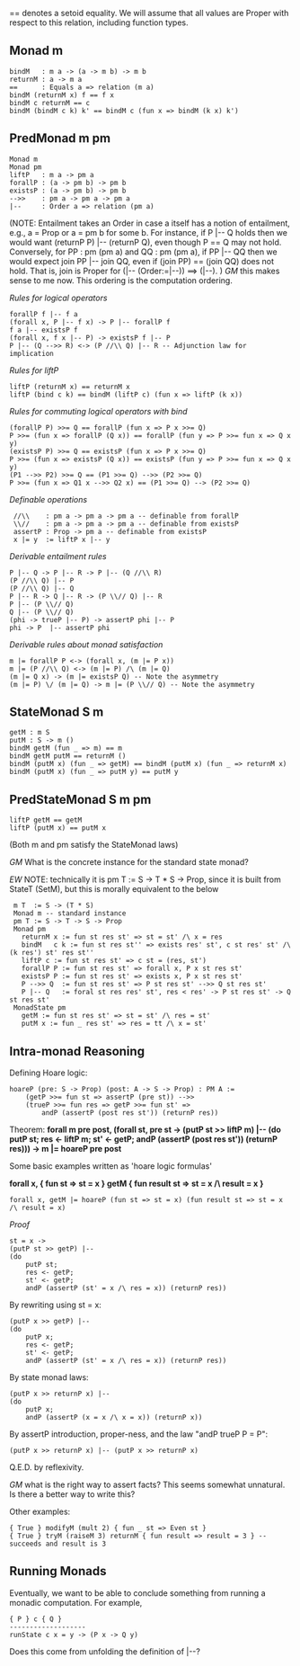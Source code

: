 == denotes a setoid equality. We will assume that all values are Proper with respect to this relation, including function types.

Monad m
-------

    bindM   : m a -> (a -> m b) -> m b
    returnM : a -> m a
    ==      : Equals a => relation (m a)
    bindM (returnM x) f == f x
    bindM c returnM == c
    bindM (bindM c k) k' == bindM c (fun x => bindM (k x) k')


PredMonad m pm
--------------

    Monad m
    Monad pm
    liftP   : m a -> pm a
    forallP : (a -> pm b) -> pm b
    existsP : (a -> pm b) -> pm b
    -->>    : pm a -> pm a -> pm a
    |--     : Order a => relation (pm a)

(NOTE: Entailment takes an Order in case a itself has a notion of entailment,
 e.g., a = Prop or a = pm b for some b. For instance, if P |-- Q holds then we
 would want (returnP P) |-- (returnP Q), even though P == Q may not
 hold. Conversely, for PP : pm (pm a) and QQ : pm (pm a), if PP |-- QQ then we
 would expect join PP |-- join QQ, even if (join PP) == (join QQ) does not
 hold. That is, join is Proper for (|-- (Order:=|--)) ==> (|--). )
*GM* this makes sense to me now. This ordering is the computation ordering.

*Rules for logical operators*

    forallP f |-- f a
    (forall x, P |-- f x) -> P |-- forallP f
    f a |-- existsP f
    (forall x, f x |-- P) -> existsP f |-- P
    P |-- (Q -->> R) <-> (P //\\ Q) |-- R -- Adjunction law for implication

*Rules for liftP*

    liftP (returnM x) == returnM x
    liftP (bind c k) == bindM (liftP c) (fun x => liftP (k x))

*Rules for commuting logical operators with bind*

    (forallP P) >>= Q == forallP (fun x => P x >>= Q)
    P >>= (fun x => forallP (Q x)) == forallP (fun y => P >>= fun x => Q x y)
    (existsP P) >>= Q == existsP (fun x => P x >>= Q)
    P >>= (fun x => existsP (Q x)) == existsP (fun y => P >>= fun x => Q x y)
    (P1 -->> P2) >>= Q == (P1 >>= Q) -->> (P2 >>= Q)
    P >>= (fun x => Q1 x -->> Q2 x) == (P1 >>= Q) --> (P2 >>= Q)

*Definable operations*

     //\\    : pm a -> pm a -> pm a -- definable from forallP
     \\//    : pm a -> pm a -> pm a -- definable from existsP
     assertP : Prop -> pm a -- definable from existsP
     x |= y  := liftP x |-- y

*Derivable entailment rules*

    P |-- Q -> P |-- R -> P |-- (Q //\\ R)
    (P //\\ Q) |-- P
    (P //\\ Q) |-- Q
    P |-- R -> Q |-- R -> (P \\// Q) |-- R
    P |-- (P \\// Q) 
    Q |-- (P \\// Q)
    (phi -> trueP |-- P) -> assertP phi |-- P
    phi -> P  |-- assertP phi

*Derivable rules about monad satisfaction*

    m |= forallP P <-> (forall x, (m |= P x))
    m |= (P //\\ Q) <-> (m |= P) /\ (m |= Q)
    (m |= Q x) -> (m |= existsP Q) -- Note the asymmetry
    (m |= P) \/ (m |= Q) -> m |= (P \\// Q) -- Note the asymmetry 


StateMonad S m
--------------

    getM : m S
    putM : S -> m ()
    bindM getM (fun _ => m) == m
    bindM getM putM == returnM ()
    bindM (putM x) (fun _ => getM) == bindM (putM x) (fun _ => returnM x)
    bindM (putM x) (fun _ => putM y) == putM y


PredStateMonad S m pm
---------------------

    liftP getM == getM
    liftP (putM x) == putM x

 (Both m and pm satisfy the StateMonad laws)
 
 
*GM* What is the concrete instance for the standard state monad?

*EW* NOTE: technically it is pm T := S -> T * S -> Prop, since it is built from
StateT (SetM), but this is morally equivalent to the below

     m T  := S -> (T * S)
     Monad m -- standard instance
     pm T := S -> T -> S -> Prop
     Monad pm
       returnM x := fun st res st' => st = st' /\ x = res
       bindM   c k := fun st res st'' => exists res' st', c st res' st' /\ (k res') st' res st''
       liftP c := fun st res st' => c st = (res, st')
       forallP P := fun st res st' => forall x, P x st res st'
       existsP P := fun st res st' => exists x, P x st res st'
       P -->> Q  := fun st res st' => P st res st' -->> Q st res st'
       P |-- Q   := foral st res res' st', res < res' -> P st res st' -> Q st res st'
     MonadState pm
       getM := fun st res st' => st = st' /\ res = st'
       putM x := fun _ res st' => res = tt /\ x = st'
 
 

Intra-monad Reasoning
---------------------

Defining Hoare logic:

    hoareP (pre: S -> Prop) (post: A -> S -> Prop) : PM A :=
        (getP >>= fun st => assertP (pre st)) -->>
        (trueP >>= fun res => getP >>= fun st' =>
            andP (assertP (post res st')) (returnP res))

Theorem:
**forall m pre post,
    (forall st, pre st ->
        (putP st >> liftP m) |--
        (do
            putP st;
            res <- liftP m;
            st' <- getP;
            andP (assertP (post res st')) (returnP res))) ->
    m |= hoareP pre post**

Some basic examples written as 'hoare logic formulas'

**forall x, { fun st => st = x } getM { fun result st => st = x /\ result = x }**

    forall x, getM |= hoareP (fun st => st = x) (fun result st => st = x /\ result = x)

*Proof*

    st = x ->
    (putP st >> getP) |--
    (do
        putP st;
        res <- getP;
        st' <- getP;
        andP (assertP (st' = x /\ res = x)) (returnP res))

By rewriting using st = x:

    (putP x >> getP) |--
    (do
        putP x;
        res <- getP;
        st' <- getP;
        andP (assertP (st' = x /\ res = x)) (returnP res))

By state monad laws:

    (putP x >> returnP x) |--
    (do
        putP x;
        andP (assertP (x = x /\ x = x)) (returnP x))

By assertP introduction, proper-ness, and the law "andP trueP P = P":

    (putP x >> returnP x) |-- (putP x >> returnP x)

Q.E.D. by reflexivity.


*GM* what is the right way to assert facts? This seems somewhat unnatural. Is there a better way to write this?

Other examples:

    { True } modifyM (mult 2) { fun _ st => Even st }
    { True } tryM (raiseM 3) returnM { fun result => result = 3 } -- succeeds and result is 3


Running Monads
--------------

Eventually, we want to be able to conclude something from running a monadic computation. For example,

    { P } c { Q }
    -------------------
    runState c x = y -> (P x -> Q y)
    
Does this come from unfolding the definition of |--?
